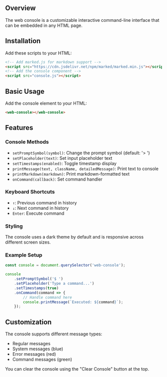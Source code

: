 
## Overview
The web console is a customizable interactive command-line interface that can be embedded in any HTML page.

## Installation
Add these scripts to your HTML:

```html
<!-- Add marked.js for markdown support -->
<script src="https://cdn.jsdelivr.net/npm/marked/marked.min.js"></script>
<!-- Add the console component -->
<script src="console.js"></script>
```

## Basic Usage
Add the console element to your HTML:

```html
<web-console></web-console>
```

## Features

### Console Methods
- `setPromptSymbol(symbol)`: Change the prompt symbol (default: '> ')
- `setPlaceholder(text)`: Set input placeholder text
- `setTimestamps(enabled)`: Toggle timestamp display
- `printMessage(text, className, detailedMessage)`: Print text to console
- `printMarkdown(markdown)`: Print markdown-formatted text
- `onCommand(callback)`: Set command handler

### Keyboard Shortcuts
- `↑`: Previous command in history
- `↓`: Next command in history
- `Enter`: Execute command

### Styling
The console uses a dark theme by default and is responsive across different screen sizes.

### Example Setup

```javascript
const console = document.querySelector('web-console');

console
    .setPromptSymbol('$ ')
    .setPlaceholder('Type a command...')
    .setTimestamps(true)
    .onCommand(command => {
        // Handle command here
        console.printMessage(`Executed: ${command}`);
    });
```

## Customization
The console supports different message types:
- Regular messages
- System messages (blue)
- Error messages (red)
- Command messages (green)

You can clear the console using the "Clear Console" button at the top.